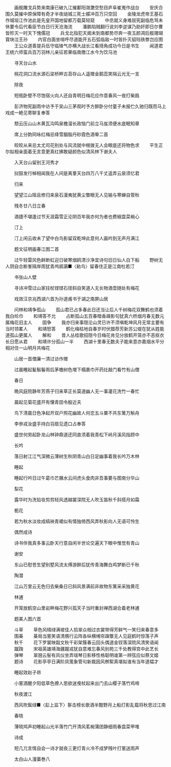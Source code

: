 <!-- { "loadSidebar": true } -->
　　画舰雕戈兵势来南康已破九江摧鄱阳潋灔空愁目庐阜崔嵬作战台
　　安庆合围久莫摧中原保障有奇才半夜缒城三死士艨冲百万只空回
　　金陵龙虎帝王基石作城垣江作池此是先皇开国地留都万载莫轻窥
　　中丞就义身难屈宪副临危骂未休要令后代看臣节白日行天沧海流
　　潘鹏陷贼翻行说刘李逆谋乃助奸即日尔曹皆殄灭一时天下愧儒冠
　　兵戈北指犯天阍未到南都势尽奔一夜玉颜凋后舰珊瑚寳玦泣王孙
　　内官白面坐喧呼尽道能开五石弧临敌一时皆扑灭貂珰铁劵岂应图
　　王公众道善提兵伍守临锋气亦横大战长江看掎角成功今日是书生
　　闻道君王统六师蛮兵百万羽林儿亲征若果临南徼江水今为饮马池

　　寻天台山水

　　桃花洞口流水源石梁桥畔古苔存山人遥赠金鹅蕊笑隔云光无一言

　　除夜

　　短瓶卧壁不尽饱宿火向人还自青明日梅花应作意春风一夜打柴扃

　　彭济物宪副雨中访予于吴山三茅观时予方醉卧分付童子未报伫久驰归既而马上戏成一絶见寄聊复奉答

　　颓云压山山木黄瓦沟鸣泉檐溜长政恼门前立马岌须便水底眠知章

　　席上分韵同咏红梅忌绛雪胭脂丹砂霞色酒晕二首

　　皎皎从来忌太尤司花别处与风流就中根拨无人会眼底还将物色求
　　平生正尔拟相亲面着无言意更真红拂敢疑颜色似清风林下谢夫人

　　入天台山留别王河秀才

　　挝鼓发行棹相闻我在人间是离羣天台四万八千丈遥弄云泉须忆君

　　归来

　　望望江山阻且修归来泉石漫夷犹黄尘瞥眼无人见输与寒蝉自管秋

　　残冬廿八日立春

　　酒捷不堪逢过节天涯霜雪正沦阴百年我亦何为者也费椒盘菜椀心

　　汀上

　　汀上闲云收未了望中白鸟影留双乾坤此意何人画吟到无声月满江

　　题文征明画春江图二首

　　过午轻雷风色鲜断虹迎日破寒烟鸥清沙净宜诗句旧日仙人白下船
　　野树无人阴自合断峯隔岸雨犹青鸬鹚鸂■〈勑鸟〉留春住正是江南杜若汀

　　书张山人壁

　　寻诗冲雪过山家拄杖铿铿石径斜自笑道人无长物酒壶随处有梅花

　　戏效汪京兆西湖六首为孙道甫书于湖之南屏山居

　　问林和靖争孤山
　　孤山君已占多春此日还当让后人千树梅花双舞鹤也须着我白纶巾
　　和靖答不允
　　占断孤山五百春暗香疎影句犹真六桥烟月春无数元属梅花旧主人
　　固争
　　我亦归来事隠沦山灵已许不须嗔乾坤风月无常主要有当时领畧人
　　和靖怒答
　　鹤化梅枯地自春岁时伏腊荐芳新苏公堤在犹从姓能道孤山更属人
　　解和
　　昔人丛桂歌招隠今日梅花肯见分放鹤开笼亦不恶抠衣长日愿从君
　　和靖许分孤山一半
　　西湖十里春无数夫子能来意亦嘉烟水平分相对住一山明月共梅花

　　山居一首僧廉一清过访作赠

　　过晨睡起髪鬅鬠雨后茅檐树色増下榻裹巾开药灶敲门看竹有山僧

　　春日

　　晩风庭院静年芳燕子归来草正长莫道幽人无一事灌花洗竹一春忙

　　晨起见菊花盛开有懐青田令殷近夫

　　鸟下清晨日色净起开双户照花幽故人何恋五斗粟不共东篱万斛舟

　　李叅戎汝盛手持白羽扇见遗口占奉答

　　盛世何劳起卧龙山林钟鼎道还同直须着我青松下岭月溪风指顾中

　　长吟

　　落日射江江气深微云薄树生秋阴青山白日足幽事着我长吟万木林

　　睡起

　　睡起行吟日过午葛巾芒屩水云间虎头食肉非吾事要与图南分华山

　　梨花

　　露华时为洗铅妆剪剪轻风透越裳深院无人吹玉笛秋千斜搭月如霜

　　栀花

　　若为秋水淡妆成缟袂青裙似有情独倚西风弄秋影向人无语可怜生

　　偶然成诗

　　诗书伴我真多事云卧天行意自闲半世论交遍天下眼中惟觉有青山

　　谢安

　　东山已慰苍生望别墅风流太傅游醉后犹传青海舞白鸡梦断已千秋

　　陶潜

　　江山万里云无色归去柴桑日已斜风景满前非故物东篱采采独黄花

　　林逋

　　开笼放鹤空山里岩畔梅花野兴孤天子当时重封禅西湖合着老林逋

　　题美人图六首

　　斗草
　　草色风晴绿满坡佳人拾翠众相过衣裳带得芳鲜气一笑归来春意多
　　围棊
　　棊局当窻笑语清鴈行云阵各纵横缃帘疎簟无人见庭鹤时惊落子声
　　秋千
　　花下罗裳映縠文秋千彩架簇春云回头偶道金钗落深院风清笑语闻
　　蹴踘
　　宋祖英雄靖海疆蹴戎犹自意难忘春风别苑三千处教得宫中此艺长
　　弹琴
　　翠翘云髻有风仪坐弄瑶琴日影移性格聪明谁第一辨弦应似蔡文姬
　　题诗
　　花影亭亭日满阶凤笺象管句新裁因风栁絮真堪拟谁有当年道韫才

　　睡起效赵子昻

　　小窻酒醒夕阳低草色撩人思欲迷曵杖起来出门去山樱子落竹鸡啼

　　秋夜渡江

　　西风吹鬓绿■〈髟上监下〉鬖击榜长歌酒半酣野月上船灯影乱载将秋思过江南

　　春晓

　　薄晓鸠声初睡起山光半落竹门开清风茗椀蒲团静细雨春盘菜甲堆

　　诗成

　　短几兀言情自会一诗才就夜三更灯青火冷不成梦残叶打窻送雨声

　　太白山人漫藁巻八
